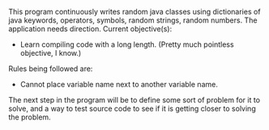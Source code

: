 This program continuously writes random java classes using dictionaries of java keywords, operators, symbols, random strings, random numbers. The application needs direction.
Current objective(s):
  - Learn compiling code with a long length. (Pretty much pointless objective, I know.)

Rules being followed are:
  - Cannot place variable name next to another variable name.

The next step in the program will be to define some sort of problem for it to solve, and a way to test source code to see if it is getting closer to solving the problem.
